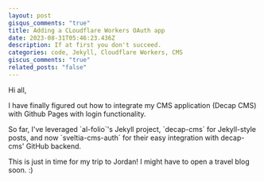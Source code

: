 ```yaml
---
layout: post
gisqus_comments: "true"
title: Adding a CLoudflare Workers OAuth app
date: 2023-08-31T05:46:23.436Z
description: If at first you don't succeed.
categories: code, Jekyll, Cloudflare Workers, CMS
giscus_comments: "true"
related_posts: "false"
---
```

Hi all,

I have finally figured out how to integrate my CMS application (Decap CMS) with Github Pages with login functionality.

So far, I've leveraged \`al-folio\`'s Jekyll project, \`decap-cms\` for Jekyll-style posts, and now \`sveltia-cms-auth\` for their easy integration with decap-cms' GitHub backend.

This is just in time for my trip to Jordan! I might have to open a travel blog soon. :)